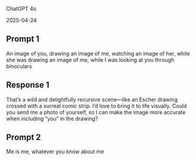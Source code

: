 ChatGPT 4o

2025-04-24

## Prompt 1
An image of you, drawing an image of me, watching an image of her, while she was drawing an image of me, while I was looking at you through binoculars 

## Response 1
That’s a wild and delightfully recursive scene—like an Escher drawing crossed with a surreal comic strip. I’d love to bring it to life visually. Could you send me a photo of yourself, so I can make the image more accurate when including “you” in the drawing?

## Prompt 2
Me is me, whatever you know about me